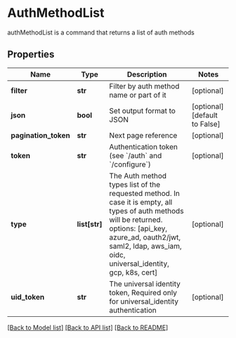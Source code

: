 # AuthMethodList

authMethodList is a command that returns a list of auth methods
## Properties
Name | Type | Description | Notes
------------ | ------------- | ------------- | -------------
**filter** | **str** | Filter by auth method name or part of it | [optional] 
**json** | **bool** | Set output format to JSON | [optional] [default to False]
**pagination_token** | **str** | Next page reference | [optional] 
**token** | **str** | Authentication token (see &#x60;/auth&#x60; and &#x60;/configure&#x60;) | [optional] 
**type** | **list[str]** | The Auth method types list of the requested method. In case it is empty, all types of auth methods will be returned. options: [api_key, azure_ad, oauth2/jwt, saml2, ldap, aws_iam, oidc, universal_identity, gcp, k8s, cert] | [optional] 
**uid_token** | **str** | The universal identity token, Required only for universal_identity authentication | [optional] 

[[Back to Model list]](../README.md#documentation-for-models) [[Back to API list]](../README.md#documentation-for-api-endpoints) [[Back to README]](../README.md)


